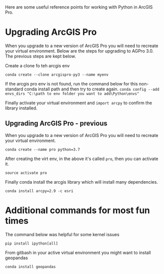 Here are some useful reference points for working with Python in ArcGIS Pro.

# Upgrading ArcGIS Pro
When you upgrade to a new version of ArcGIS Pro you will need to recreate your virtual environment. Below are the steps for upgrading to AGPro 3.0. The previous steps are kept below.

Create a clone fo teh arcgis env

``conda create --clone arcgispro-py3 --name myenv``

If the arcgis pro env is not found, run the command below for this non-standard conda install path and then try to create again.
``conda config --add envs_dirs "C:\path to env folder you want to add\Python\envs"``  

Finally activate your virtual environment and ``import arcpy`` to confirm the library installed.


## Upgrading ArcGIS Pro - previous
When you upgrade to a new version of ArcGIS Pro you will need to recreate your virtual environment.

`conda create --name pro python=3.7`

After creating the virt env, in the above it's called `pro`, then you can activate it.  

`source activate pro`

Finally conda install the arcgis library which will install many dependencies.

`conda install arcpy=2.9 -c esri`

# Additional commands for most fun times

The command below was helpful for some kernel issues

`pip install ipython[all]`

From gitbash in your active virtual environment you might want to install geopandas  

`conda install geopandas`
